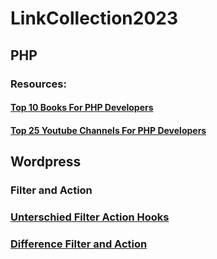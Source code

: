 # LinkCollection2023

## PHP

### Resources:

#### [Top 10 Books For PHP Developers](https://davorminchorov.com/top-10-books-for-php-developers)

#### [Top 25 Youtube Channels For PHP Developers](https://davorminchorov.com/top-10-books-for-php-developers)

## Wordpress

### Filter and Action

### [Unterschied Filter Action Hooks](https://code.tutsplus.com/de/articles/wordpress-aktionen-und-filter-was-ist-der-unterschied--cms-25700)

### [Difference Filter and Action](https://wpruby.com/wordpress-what-is-the-difference-between-actions-and-filters/)